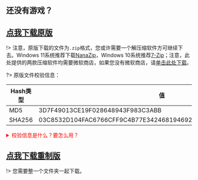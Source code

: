 <h2>还没有游戏？</h2>

## [点我下载原版](https://sgss123-my.sharepoint.com/personal/xlz_sgss123_onmicrosoft_com/_layouts/15/download.aspx?SourceUrl=%2Fpersonal%2Fxlz_sgss123_onmicrosoft_com%2FDocuments%2FGame%2FGrand%20Theft%20Auto%20Vice%20City-X.zip) <!-- {docsify-ignore} -->
!> 注意，原版下载的文件为`.zip`格式，您或许需要一个解压缩软件方可继续下去。Windows 11系统推荐下载[NanaZip](ms-windows-store://pdp/?ProductId=9N8G7TSCL18R)，Windows 10系统推荐[7-Zip](ms-windows-store://pdp/?ProductId=9MZ81RMK8JFD)；注意，此处提供的两款压缩软件均需要微软商店，如果您没有微软商店，请[单击此处下载](https://remycn-my.sharepoint.cn/personal/admin_cn_remyyyz_com/_layouts/52/download.aspx?share=EZD2cSavkoVJr7eJm6RVwwgBwSfbIGQTSBJjbBHfwAp3gw)。

?> 原版文件校验信息：

|Hash类型|值|
|--	|--	|
|MD5|3D7F49013CE19F028648943F983C3ABB|
|SHA256|03C8532D104FAC6766CFF9C4B77E342468194692A80664A48FEFCA1F73DCBA79|


<details style="color:red">
<summary>校验信息是什么？要怎么用？</summary>

?> 校验信息（如 MD5、SHA256）是用来验证下载的文件是否无误、是否完整的一串号码。当某个文件下载旁标注了校验信息时，可以把它记下来，下载了这个文件后用文件校验工具计算你所下载的文件的校验信息，和你之前记下的校验信息比较，就知道你下载的文件是否完整。如果两者相同，那么你所下载的文件是完整无误的。如果计算出来的和网上注明的不匹配，那么你下载的这个文件不完整或下载时出错。

?>我们推荐的文件校验工具 **HashTools**，官方[下载地址](https://www.binaryfortress.com/HashTools/Download/)；[备用地址](https://remycn-my.sharepoint.cn/personal/admin_cn_remyyyz_com/_layouts/52/download.aspx?share=Ec80h0nuIqxIsHOV7bBjGbwBXCGR5YMg5U263T_3FY0Fig)

</details>

## [点我下载重制版](https://pan.baidu.com/s/14IFYmQwLvJYj4o4mLudXug?pwd=6666) <!-- {docsify-ignore} -->
!> 您需要整一个文件夹一起下载。